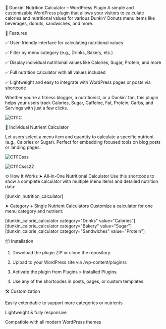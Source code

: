🍩 Dunkin’ Nutrition Calculator – WordPress Plugin
A simple and customizable WordPress plugin that allows your visitors to calculate calories and nutritional values for various Dunkin’ Donuts menu items like beverages, donuts, sandwiches, and more.

🔧 Features

✅ User-friendly interface for calculating nutritional values

✅ Filter by menu category (e.g., Drinks, Bakery, etc.)

✅ Display individual nutritional values like Calories, Sugar, Protein, and more

✅ Full nutrition calculator with all values included

✅ Lightweight and easy to integrate with WordPress pages or posts via shortcode


Whether you're a fitness blogger, a nutritionist, or a Dunkin’ fan, this plugin helps your users track Calories, Sugar, Caffeine, Fat, Protein, Carbs, and Servings with just a few clicks.

![C111C](https://github.com/user-attachments/assets/4e847cd4-d8cd-4d71-9e78-d9eb2a3d7478)

🍩 Individual Nutrient Calculator

Let users select a menu item and quantity to calculate a specific nutrient (e.g., Calories or Sugar).
Perfect for embedding focused tools on blog posts or landing pages.

![C111Csss](https://github.com/user-attachments/assets/636db8e4-488f-40ef-b357-8207bf718011)

![C111Csss22](https://github.com/user-attachments/assets/141cdb7e-013a-490b-8991-7df09facb392)

⚙️ How It Works
➤ All-in-One Nutritional Calculator
Use this shortcode to show a complete calculator with multiple menu items and detailed nutrition data:

[dunkin_nutrition_calculator]

➤ Category + Single Nutrient Calculators
Customize a calculator for one menu category and nutrient:

[dunkin_calorie_calculator category="Drinks" value="Calories"]
[dunkin_calorie_calculator category="Bakery" value="Sugar"]
[dunkin_calorie_calculator category="Sandwiches" value="Protein"]

📦 Installation
1. Download the plugin ZIP or clone the repository.
   
2. Upload to your WordPress site via /wp-content/plugins/.

3. Activate the plugin from Plugins > Installed Plugins.

4. Use any of the shortcodes in posts, pages, or custom templates.



🛠️ Customization

Easily extendable to support more categories or nutrients

Lightweight & fully responsive

Compatible with all modern WordPress themes



